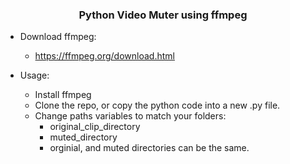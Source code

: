 <h3 align="center">Python Video Muter using ffmpeg</h3>

* Download ffmpeg: 
    * https://ffmpeg.org/download.html

* Usage:
    * Install ffmpeg
    * Clone the repo, or copy the python code into a new .py file.
    * Change paths variables to match your folders: 
        * original_clip_directory
        * muted_directory
        * orginial, and muted directories can be the same.
